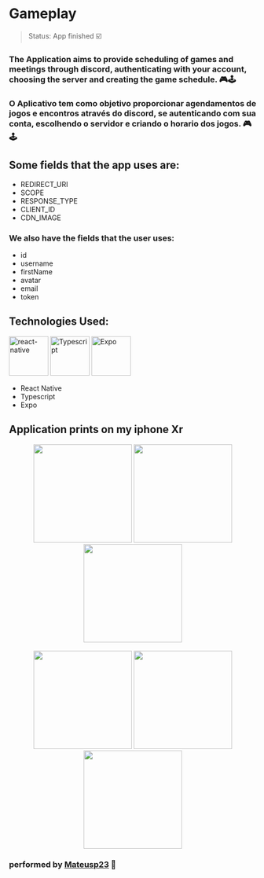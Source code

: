 <h1>Gameplay</h1>

> Status: App finished ☑️

### The Application aims to provide scheduling of games and meetings through discord, authenticating with your account, choosing the server and creating the game schedule. 🎮🕹️

### O Aplicativo tem como objetivo proporcionar agendamentos de jogos e encontros através do discord, se autenticando com sua conta, escolhendo o servidor e criando o horario dos jogos. 🎮🕹️

## Some fields that the app uses are:

+ REDIRECT_URI
+ SCOPE
+ RESPONSE_TYPE
+ CLIENT_ID
+ CDN_IMAGE

### We also have the fields that the user uses:
+ id
+ username
+ firstName
+ avatar
+ email
+ token

## Technologies Used:
<img alt="react-native" src="https://www.appcoda.com/wp-content/uploads/2015/04/react-native.png" width="80px"> <img alt="Typescript" src="https://iconape.com/wp-content/png_logo_vector/typescript.png" width="80px"> <img alt="Expo" src="https://icons-for-free.com/iconfiles/png/512/vscode+icons+type+expo+opened-1324451560544410887.png" width="80px">
+ React Native 
+ Typescript 
+ Expo

## Application prints on my iphone Xr
<div align="center">
  <img src="https://user-images.githubusercontent.com/61236430/123557994-522b3280-d76a-11eb-87ec-93f3e0c9de43.jpeg" width="200px" />
  <img src="https://user-images.githubusercontent.com/61236430/123558201-64f23700-d76b-11eb-8913-e8a4fc86e6c1.jpeg" width="200px" />
  <img src="https://user-images.githubusercontent.com/61236430/123558241-93701200-d76b-11eb-9858-bb9794736781.jpeg" width="200px" />
</div>

<br>

<div align="center">
  <img src="https://user-images.githubusercontent.com/61236430/123558271-c4e8dd80-d76b-11eb-9d89-d790e511f735.jpeg" width="200px" />
  <img src="https://user-images.githubusercontent.com/61236430/123558279-d3cf9000-d76b-11eb-903d-f351be28ccff.jpeg" width="200px" />
  <img src="https://user-images.githubusercontent.com/61236430/123558287-e34ed900-d76b-11eb-951a-3e2488b1713d.jpeg" width="200px" />
</div>
 
 ### performed by [Mateusp23](mateusp23.github.io/linktree/) 📲
